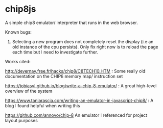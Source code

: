 # chip8js

A simple chip8 emulator/ interpreter that runs in the web browser. 

Known bugs:
  1. Selecting a new program does not completely reset the display (i.e an old instance of the cpu persists). Only fix right now is to reload the page each time but I need to investigate further.



Works cited:

  http://devernay.free.fr/hacks/chip8/C8TECH10.HTM  : Some really old documentation on the CHIP8 memory map/ instruction set

  https://tobiasvl.github.io/blog/write-a-chip-8-emulator/ : A great high-level overview of the system

  https://www.taniarascia.com/writing-an-emulator-in-javascript-chip8/ : A blog I found helpful when writing this

  https://github.com/annovo/chip-8 An emulator I referenced for project layout purposes
